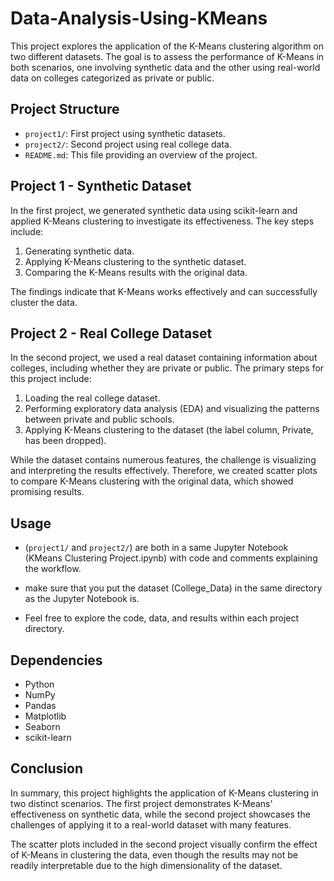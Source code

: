 # Data-Analysis-Using-KMeans

This project explores the application of the K-Means clustering algorithm on two different datasets. The goal is to assess the performance of K-Means in both scenarios, one involving synthetic data and the other using real-world data on colleges categorized as private or public.

## Project Structure

- `project1/`: First project using synthetic datasets.
- `project2/`: Second project using real college data.
- `README.md`: This file providing an overview of the project.

## Project 1 - Synthetic Dataset

In the first project, we generated synthetic data using scikit-learn and applied K-Means clustering to investigate its effectiveness. The key steps include:

1. Generating synthetic data.
2. Applying K-Means clustering to the synthetic dataset.
3. Comparing the K-Means results with the original data.

The findings indicate that K-Means works effectively and can successfully cluster the data.

## Project 2 - Real College Dataset

In the second project, we used a real dataset containing information about colleges, including whether they are private or public. The primary steps for this project include:

1. Loading the real college dataset.
2. Performing exploratory data analysis (EDA) and visualizing the patterns between private and public schools.
3. Applying K-Means clustering to the dataset (the label column, Private, has been dropped).

While the dataset contains numerous features, the challenge is visualizing and interpreting the results effectively. Therefore, we created scatter plots to compare K-Means clustering with the original data, which showed promising results.

## Usage

- (`project1/` and `project2/`) are both in a same Jupyter Notebook (KMeans Clustering Project.ipynb) with code and comments explaining the workflow.
- make sure that you put the dataset (College_Data) in the same directory as the Jupyter Notebook is.

- Feel free to explore the code, data, and results within each project directory.

## Dependencies

- Python
- NumPy
- Pandas
- Matplotlib
- Seaborn
- scikit-learn

## Conclusion

In summary, this project highlights the application of K-Means clustering in two distinct scenarios. The first project demonstrates K-Means' effectiveness on synthetic data, while the second project showcases the challenges of applying it to a real-world dataset with many features.

The scatter plots included in the second project visually confirm the effect of K-Means in clustering the data, even though the results may not be readily interpretable due to the high dimensionality of the dataset.
